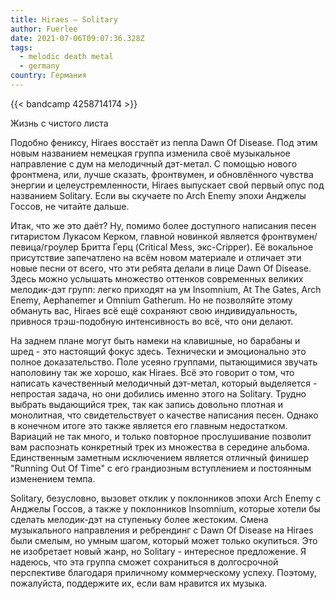```yaml
---
title: Hiraes — Solitary
author: Fuerlee
date: 2021-07-06T09:07:36.328Z
tags:
  - melodic death metal
  - germany
country: Германия
---
```

{{< bandcamp 4258714174 >}}

Жизнь с чистого листа



Подобно фениксу, Hiraes восстаёт из пепла Dawn Of Disease. Под этим новым названием немецкая группа изменила своё музыкальное направление с дум на мелодичный дэт-метал. С помощью нового фронтмена, или, лучше сказать, фронтвумен, и обновлённого чувства энергии и целеустремленности, Hiraes выпускает свой первый опус под названием Solitary. Если вы скучаете по Arch Enemy эпохи Анджелы Госсов, не читайте дальше.



Итак, что же это даёт? Ну, помимо более доступного написания песен гитаристом Лукасом Керком, главной новинкой является фронтвумен/певица/гроулер Бритта Герц (Critical Mess, экс-Cripper). Её вокальное присутствие запечатлено на всём новом материале и отличает эти новые песни от всего, что эти ребята делали в лице Dawn Of Disease. Здесь можно услышать множество оттенков современных великих мелодик-дэт групп: легко приходят на ум Insomnium, At The Gates, Arch Enemy, Aephanemer и Omnium Gatherum. Но не позволяйте этому обмануть вас, Hiraes всё ещё сохраняют свою индивидуальность, привнося трэш-подобную интенсивность во всё, что они делают.



На заднем плане могут быть намеки на клавишные, но барабаны и шред - это настоящий фокус здесь. Технически и эмоционально это полное доказательство. Поле усеяно группами, пытающимися звучать наполовину так же хорошо, как Hiraes. Всё это говорит о том, что написать качественный мелодичный дэт-метал, который выделяется - непростая задача, но они добились именно этого на Solitary. Трудно выбрать выдающийся трек, так как запись довольно плотная и монолитная, что свидетельствует о качестве написания песен. Однако в конечном итоге это также является его главным недостатком. Вариаций не так много, и только повторное прослушивание позволит вам распознать конкретный трек из множества в середине альбома. Единственным заметным исключением является отличный финишер "Running Out Of Time" с его грандиозным вступлением и постоянным изменением темпа.



Solitary, безусловно, вызовет отклик у поклонников эпохи Arch Enemy с Анджелы Госсов, а также у поклонников Insomnium, которые хотели бы сделать мелодик-дэт на ступеньку более жестоким. Смена музыкального направления и ребрендинг с Dawn Of Disease на Hiraes были смелым, но умным шагом, который может только окупиться. Это не изобретает новый жанр, но Solitary - интересное предложение. Я надеюсь, что эта группа сможет сохраниться в долгосрочной перспективе благодаря приличному коммерческому успеху. Поэтому, пожалуйста, поддержите их, если вам нравится их музыка.
